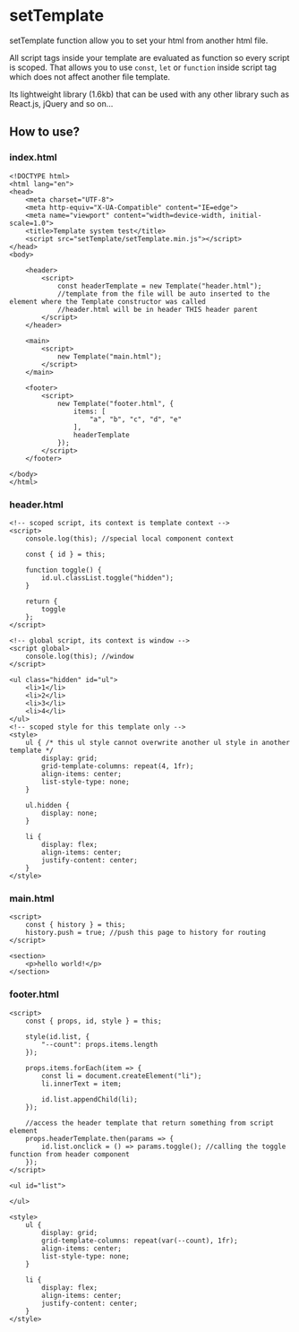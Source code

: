 # setTemplate
setTemplate function allow you to set your html from another html file.

All script tags inside your template are evaluated as function so every script is scoped. That allows you to use ```const```, ```let``` or ```function``` inside script tag which does not affect another file template.

Its lightweight library (1.6kb) that can be used with any other library such as React.js, jQuery and so on...

## How to use?

### index.html
```
<!DOCTYPE html>
<html lang="en">
<head>
    <meta charset="UTF-8">
    <meta http-equiv="X-UA-Compatible" content="IE=edge">
    <meta name="viewport" content="width=device-width, initial-scale=1.0">
    <title>Template system test</title>
    <script src="setTemplate/setTemplate.min.js"></script>
</head>
<body>

    <header>
        <script>
            const headerTemplate = new Template("header.html");
            //template from the file will be auto inserted to the element where the Template constructor was called
            //header.html will be in header THIS header parent
        </script>
    </header>

    <main>
        <script>
            new Template("main.html");
        </script>
    </main>

    <footer>
        <script>
            new Template("footer.html", {
                items: [
                    "a", "b", "c", "d", "e"
                ],
                headerTemplate
            });
        </script>
    </footer>

</body>
</html>
```

### header.html
```
<!-- scoped script, its context is template context -->
<script>
    console.log(this); //special local component context

    const { id } = this;

    function toggle() {
        id.ul.classList.toggle("hidden");
    }

    return {
        toggle
    };
</script>

<!-- global script, its context is window -->
<script global>
    console.log(this); //window
</script>

<ul class="hidden" id="ul">
    <li>1</li>
    <li>2</li>
    <li>3</li>
    <li>4</li>
</ul>
<!-- scoped style for this template only -->
<style>
    ul { /* this ul style cannot overwrite another ul style in another template */
        display: grid;
        grid-template-columns: repeat(4, 1fr);
        align-items: center;
        list-style-type: none;
    }

    ul.hidden {
        display: none;
    }

    li {
        display: flex;
        align-items: center;
        justify-content: center;
    }
</style>
```

### main.html
```
<script>
    const { history } = this;
    history.push = true; //push this page to history for routing
</script>

<section>
    <p>hello world!</p>
</section>
```

### footer.html
```
<script>
    const { props, id, style } = this;

    style(id.list, {
        "--count": props.items.length
    });

    props.items.forEach(item => {
        const li = document.createElement("li");
        li.innerText = item;

        id.list.appendChild(li);
    });

    //access the header template that return something from script element
    props.headerTemplate.then(params => {
        id.list.onclick = () => params.toggle(); //calling the toggle function from header component
    });
</script>

<ul id="list">
    
</ul>

<style>
    ul {
        display: grid;
        grid-template-columns: repeat(var(--count), 1fr);
        align-items: center;
        list-style-type: none;
    }

    li {
        display: flex;
        align-items: center;
        justify-content: center;
    }
</style>
```

